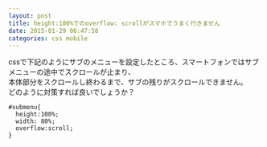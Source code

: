 ```yaml
---
layout: post
title: height:100%でのoverflow: scrollがスマホでうまく行きません
date: 2015-01-29 06:47:58
categories: css mobile
---
```

<p>cssで下記のようにサブのメニューを設定したところ、スマートフォンではサブメニューの途中でスクロールが止まり、<br>
本体部分をスクロールし終わるまで、サブの残りがスクロールできません。<br>
どのように対策すれば良いでしょうか？</p>

```
#submenu{
  height:100%;
  width: 80%;
  overflow:scroll;
}
```
